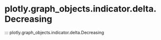 # plotly.graph_objects.indicator.delta.Decreasing

::: plotly.graph_objects.indicator.delta.Decreasing
